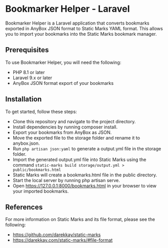 # Bookmarker Helper - Laravel

Bookmarker Helper is a Laravel application that converts bookmarks exported in AnyBox JSON format to Static Marks YAML format. This allows you to import your bookmarks into the Static Marks bookmark manager.

## Prerequisites
To use Bookmarker Helper, you will need the following:

- PHP 8.1 or later
- Laravel 9.x or later
- AnyBox JSON format export of your bookmarks

## Installation
To get started, follow these steps:

- Clone this repository and navigate to the project directory.
- Install dependencies by running composer install.
- Export your bookmarks from AnyBox as JSON.
- Move the exported file to the storage folder and rename it to anybox.json.
- Run `php artisan json:yaml` to generate a output.yml file in the storage folder.
- Import the generated output.yml file into Static Marks using the command `static-marks build storage/output.yml > public/bookmarks.html`
- Static Marks will create a bookmarks.html file in the public directory.
- Start the local server by running php artisan serve.
- Open https://127.0.0.1:8000/bookmarks.html in your browser to view your imported bookmarks.

## References
For more information on Static Marks and its file format, please see the following:

- https://github.com/darekkay/static-marks
- https://darekkay.com/static-marks/#file-format
